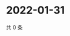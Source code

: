# 2022-01-31

共 0 条

<!-- BEGIN WEIBO -->
<!-- 最后更新时间 Mon Jan 31 2022 08:49:48 GMT+0800 (China Standard Time) -->

<!-- END WEIBO -->

